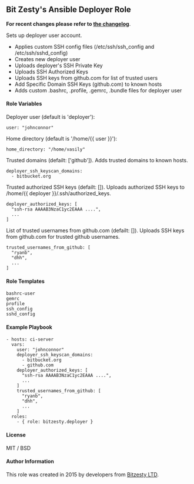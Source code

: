 ## Bit Zesty's Ansible Deployer Role

**For recent changes please refer to [the changelog](https://github.com/bitzesty/ansible_deployer/blob/master/CHANGELOG.md)**.

Sets up deployer user account.

* Applies custom SSH config files (/etc/ssh/ssh_config and /etc/ssh/sshd_config)
* Creates new deployer user
* Uploads deployer's SSH Private Key
* Uploads SSH Authorized Keys
* Uploads SSH keys from github.com for list of trusted users
* Add Specific Domain SSH Keys (github.com) to known hosts
* Adds custom .bashrc, .profile, .gemrc, .bundle files for deployer user

#### Role Variables

Deployer user (default is 'deployer'):
```
user: "johnconnor"
```

Home directory (default is '/home/{{ user }}'):
```
home_directory: "/home/vasily"
```

Trusted domains (defailt: ['github']).
Adds trusted domains to known hosts.
```
deployer_ssh_keyscan_domains:
  - bitbucket.org
```

Trusted authorized SSH keys (defailt: []).
Uploads authorized SSH keys to /home/{{ deployer }}/.ssh/authorized_keys.
```
deployer_authorized_keys: [
  "ssh-rsa AAAAB3NzaC1yc2EAAA ....",
  ...
]
```

List of trusted usernames from github.com (defailt: []).
Uploads SSH keys from github.com for trusted github usernames.
```
trusted_usernames_from_github: [
  "ryanb",
  "dhh",
  ...
]
```

#### Role Templates

```
bashrc-user
gemrc
profile
ssh_config
sshd_config
```

#### Example Playbook

```
- hosts: ci-server
  vars:
    user: "johnconnor"
    deployer_ssh_keyscan_domains:
      - bitbucket.org
      - github.com
    deployer_authorized_keys: [
      "ssh-rsa AAAAB3NzaC1yc2EAAA ....",
      ...
    ]
    trusted_usernames_from_github: [
      "ryanb",
      "dhh",
      ...
    ]
  roles:
    - { role: bitzesty.deployer }
```

#### License

MIT / BSD

#### Author Information

This role was created in 2015 by developers from [Bitzesty LTD](https://github.com/bitzesty).
